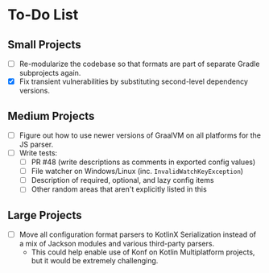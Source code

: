 # To-Do List

## Small Projects

* [ ] Re-modularize the codebase so that formats are part of separate Gradle subprojects again.
* [x] Fix transient vulnerabilities by substituting second-level dependency versions.

## Medium Projects

* [ ] Figure out how to use newer versions of GraalVM on all platforms for the JS parser.
* [ ] Write tests:
  * [ ] PR #48 (write descriptions as comments in exported config values)
  * [ ] File watcher on Windows/Linux (inc. `InvalidWatchKeyException`)
  * [ ] Description of required, optional, and lazy config items
  * [ ] Other random areas that aren't explicitly listed in this

## Large Projects

* [ ] Move all configuration format parsers to KotlinX Serialization instead of a mix of Jackson modules and various
      third-party parsers.
  * This could help enable use of Konf on Kotlin Multiplatform projects, but it would be extremely challenging.